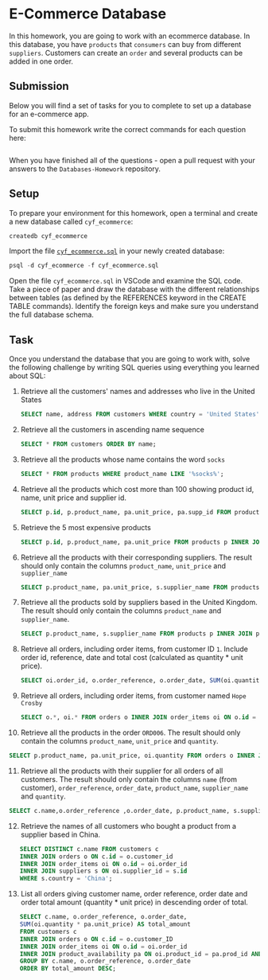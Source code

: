 # E-Commerce Database

In this homework, you are going to work with an ecommerce database. In this database, you have `products` that `consumers` can buy from different `suppliers`. Customers can create an `order` and several products can be added in one order.

## Submission

Below you will find a set of tasks for you to complete to set up a database for an e-commerce app.

To submit this homework write the correct commands for each question here:

```sql


```

When you have finished all of the questions - open a pull request with your answers to the `Databases-Homework` repository.

## Setup

To prepare your environment for this homework, open a terminal and create a new database called `cyf_ecommerce`:

```sql
createdb cyf_ecommerce
```

Import the file [`cyf_ecommerce.sql`](./cyf_ecommerce.sql) in your newly created database:

```sql
psql -d cyf_ecommerce -f cyf_ecommerce.sql
```

Open the file `cyf_ecommerce.sql` in VSCode and examine the SQL code. Take a piece of paper and draw the database with the different relationships between tables (as defined by the REFERENCES keyword in the CREATE TABLE commands). Identify the foreign keys and make sure you understand the full database schema.

## Task

Once you understand the database that you are going to work with, solve the following challenge by writing SQL queries using everything you learned about SQL:

1. Retrieve all the customers' names and addresses who live in the United States

   ```sql
   SELECT name, address FROM customers WHERE country = 'United States';
   ```

2. Retrieve all the customers in ascending name sequence

   ```sql
   SELECT * FROM customers ORDER BY name;
   ```

3. Retrieve all the products whose name contains the word `socks`

   ```sql
   SELECT * FROM products WHERE product_name LIKE '%socks%';
   ```

4. Retrieve all the products which cost more than 100 showing product id, name, unit price and supplier id.

   ```sql
   SELECT p.id, p.product_name, pa.unit_price, pa.supp_id FROM products p INNER JOIN product_availability pa ON p.id = pa.prod_id WHERE pa.unit_price > 100;
   ```

5. Retrieve the 5 most expensive products

   ```sql
   SELECT p.id, p.product_name, pa.unit_price FROM products p INNER JOIN product_availability pa ON p.id = pa.prod_id ORDER BY pa.unit_price DESC LIMIT 5;
   ```

6. Retrieve all the products with their corresponding suppliers. The result should only contain the columns `product_name`, `unit_price` and `supplier_name`

   ```sql
   SELECT p.product_name, pa.unit_price, s.supplier_name FROM products p INNER JOIN product_availability pa ON p.id = pa.prod_id INNER JOIN suppliers s ON s.id = pa.supp_id;
   ```

7. Retrieve all the products sold by suppliers based in the United Kingdom. The result should only contain the columns `product_name` and `supplier_name`.

   ```sql
   SELECT p.product_name, s.supplier_name FROM products p INNER JOIN product_availability pa ON p.id = pa.prod_id INNER JOIN suppliers s ON s.id = pa.supp_id WHERE s.country = 'United Kingdom';
   ```

8. Retrieve all orders, including order items, from customer ID `1`. Include order id, reference, date and total cost (calculated as quantity \* unit price).

   ```sql
   SELECT oi.order_id, o.order_reference, o.order_date, SUM(oi.quantity*pa.unit_price) AS total_cost FROM orders o INNER JOIN order_items oi ON o.id = oi.order_id INNER JOIN product_availability pa ON oi.product_id = pa.prod_id AND pa.supp_id = oi.supplier_id WHERE o.customer_id = 1 GROUP BY oi.order_id, o.order_reference, o.order_date;
   ```

9. Retrieve all orders, including order items, from customer named `Hope Crosby`

   ```sql
   SELECT o.*, oi.* FROM orders o INNER JOIN order_items oi ON o.id = oi.order_id INNER JOIN customers c ON o.customer_id = c.id WHERE c.name = 'Hope Crosby';
   ```

10. Retrieve all the products in the order `ORD006`. The result should only contain the columns `product_name`, `unit_price` and `quantity`.

```sql
SELECT p.product_name, pa.unit_price, oi.quantity FROM orders o INNER JOIN order_items oi ON o.id = oi.order_id INNER JOIN products p ON oi.product_id = p.id INNER JOIN product_availability pa ON p.id = pa.prod_id AND pa.supp_id = oi.supplier_id WHERE o.order_reference = 'ORD006';
```

11. Retrieve all the products with their supplier for all orders of all customers. The result should only contain the columns `name` (from customer), `order_reference`, `order_date`, `product_name`, `supplier_name` and `quantity`.

```sql
SELECT c.name,o.order_reference ,o.order_date, p.product_name, s.supplier_name, oi.quantity FROM order_items oi INNER JOIN orders o ON oi.order_id = o.id INNER JOIN products p ON oi.product_id = p.id INNER JOIN suppliers s ON oi.supplier_id = s.id INNER JOIN customers c ON o.customer_id = c.id;
```

12. Retrieve the names of all customers who bought a product from a supplier based in China.

```sql
   SELECT DISTINCT c.name FROM customers c
   INNER JOIN orders o ON c.id = o.customer_id
   INNER JOIN order_items oi ON o.id = oi.order_id
   INNER JOIN suppliers s ON oi.supplier_id = s.id
   WHERE s.country = 'China';
```

13. List all orders giving customer name, order reference, order date and order total amount (quantity \* unit price) in descending order of total.

```sql
   SELECT c.name, o.order_reference, o.order_date,
   SUM(oi.quantity * pa.unit_price) AS total_amount
   FROM customers c
   INNER JOIN orders o ON c.id = o.customer_ID
   INNER JOIN order_items oi ON o.id = oi.order_id
   INNER JOIN product_availability pa ON oi.product_id = pa.prod_id AND pa.supp_id = oi.supplier_id
   GROUP BY c.name, o.order_reference, o.order_date
   ORDER BY total_amount DESC;
```
